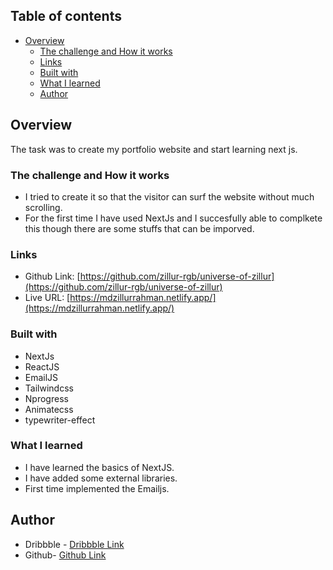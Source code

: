 ## Table of contents

- [Overview](#overview)
  - [The challenge and How it works](#The-challenge-and-How-it-works)
  - [Links](#links)
  - [Built with](#built-with)
  - [What I learned](#what-i-learned)
  - [Author](#author)

## Overview

The task was to create my portfolio website and start learning next js.

### The challenge and How it works

- I tried to create it so that the visitor can surf the website without much scrolling.
- For the first time I have used NextJs and I succesfully able to complkete this though there are some stuffs that can be imporved.

### Links

- Github Link: [https://github.com/zillur-rgb/universe-of-zillur](https://github.com/zillur-rgb/universe-of-zillur)
- Live URL: [https://mdzillurrahman.netlify.app/](https://mdzillurrahman.netlify.app/)

### Built with

- NextJs
- ReactJS
- EmailJS
- Tailwindcss
- Nprogress
- Animatecss
- typewriter-effect

### What I learned

- I have learned the basics of NextJS.
- I have added some external libraries.
- First time implemented the Emailjs.

## Author

- Dribbble - [Dribbble Link](https://dribbble.com/zillur-rgb)
- Github- [Github Link](https://github.com/zillur-rgb)
